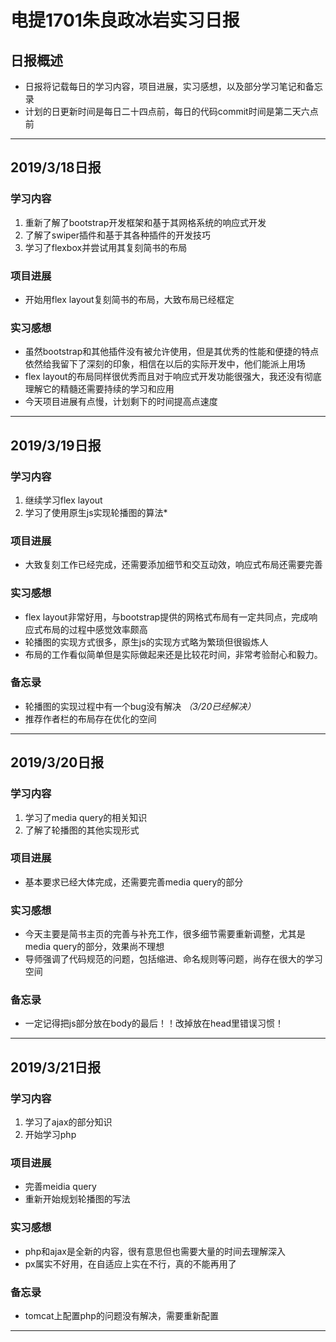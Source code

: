 # 电提1701朱良政冰岩实习日报
## 日报概述
+ 日报将记载每日的学习内容，项目进展，实习感想，以及部分学习笔记和备忘录
+ 计划的日更新时间是每日二十四点前，每日的代码commit时间是第二天六点前
***

## 2019/3/18日报
### 学习内容
1. 重新了解了bootstrap开发框架和基于其网格系统的响应式开发
2. 了解了swiper插件和基于其各种插件的开发技巧
3. 学习了flexbox并尝试用其复刻简书的布局
### 项目进展
+ 开始用flex layout复刻简书的布局，大致布局已经框定
### 实习感想
+ 虽然bootstrap和其他插件没有被允许使用，但是其优秀的性能和便捷的特点依然给我留下了深刻的印象，相信在以后的实际开发中，他们能派上用场
+ flex layout的布局同样很优秀而且对于响应式开发功能很强大，我还没有彻底理解它的精髓还需要持续的学习和应用
+ 今天项目进展有点慢，计划剩下的时间提高点速度

***

## 2019/3/19日报
### 学习内容
1. 继续学习flex layout
2. 学习了使用原生js实现轮播图的算法*
### 项目进展
+ 大致复刻工作已经完成，还需要添加细节和交互动效，响应式布局还需要完善
### 实习感想
+ flex layout非常好用，与bootstrap提供的网格式布局有一定共同点，完成响应式布局的过程中感觉效率颇高
+ 轮播图的实现方式很多，原生js的实现方式略为繁琐但很锻炼人 
+ 布局的工作看似简单但是实际做起来还是比较花时间，非常考验耐心和毅力。
### 备忘录
+ 轮播图的实现过程中有一个bug没有解决 *（3/20已经解决）*
+ 推荐作者栏的布局存在优化的空间

***

## 2019/3/20日报
### 学习内容
1. 学习了media query的相关知识
2. 了解了轮播图的其他实现形式
### 项目进展
+ 基本要求已经大体完成，还需要完善media query的部分
### 实习感想
+ 今天主要是简书主页的完善与补充工作，很多细节需要重新调整，尤其是media query的部分，效果尚不理想
+ 导师强调了代码规范的问题，包括缩进、命名规则等问题，尚存在很大的学习空间
### 备忘录
+ 一定记得把js部分放在body的最后！！改掉放在head里错误习惯！

***

## 2019/3/21日报
### 学习内容
1. 学习了ajax的部分知识
2. 开始学习php
### 项目进展
+ 完善meidia query
+ 重新开始规划轮播图的写法
### 实习感想
+ php和ajax是全新的内容，很有意思但也需要大量的时间去理解深入
+ px属实不好用，在自适应上实在不行，真的不能再用了
### 备忘录
+ tomcat上配置php的问题没有解决，需要重新配置

***
